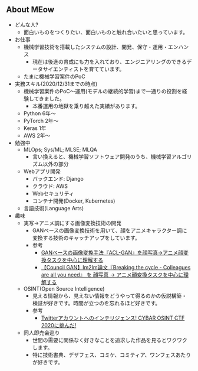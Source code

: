 ## About MEow
- どんな人?
    - 面白いものをつくりたい、面白いものと触れ合いたいと思っています。
- お仕事
    - 機械学習技術を搭載したシステムの設計、開発、保守・運用・エンハンス
        - 現在は後進の育成にも力を入れており、エンジニアリングのできるデータサイエンティストを育てています。
    - たまに機械学習案件のPoC
- 実務スキル(2020/12/31までの時点)
    - 機械学習案件のPoC〜運用(モデルの継続的学習)まで一通りの役割を経験してきました。
        - 本番運用の地獄を乗り越えた実績があります。
    - Python 6年〜
    - PyTorch 2年〜
    - Keras 1年
    - AWS 2年〜
- 勉強中
    - MLOps; Sys/ML; MLSE; MLQA
      - 言い換えると、機械学習ソフトウェア開発のうち、機械学習アルゴリズム以外の部分
    - Webアプリ開発
        - バックエンド: Django
        - クラウド: AWS
        - Webセキュリティ
        - コンテナ開発(Docker, Kubernetes)
    - 言語技術(Language Arts)
- 趣味
    - 実写→アニメ調にする画像変換技術の開発
        - GANベースの画像変換技術を用いて、顔をアニメキャラクター調に変換する技術のキャッチアップをしています。
        - 参考
            - [GANベースの画像変換手法『ACL-GAN』を顔写真→アニメ顔変換タスクを中心に理解する](https://meow-memow.hatenablog.com/entry/2020/10/06/223748)
            - [【Council GAN】Im2Im論文『Breaking the cycle - Colleagues are all you need』 を 顔写真 → アニメ顔変換タスクを中心に理解する](https://meow-memow.hatenablog.com/entry/2020/07/09/090703)
    - OSINT(Open Source Intelligence)
        - 見える情報から、見えない情報をどうやって得るのかの仮説構築・検証が好きです。時間が立つのを忘れるほど好きです。
        - 参考
            - [Twitterアカウントへのインテリジェンス! CYBAR OSINT CTF 2020に挑んだ!](https://speakerdeck.com/meow_noisy/cybar-osint-ctf2020)
    - 同人即売会巡り
        - 世間の需要に関係なく好きなことを追求した作品を見るとワクワクします。
        - 特に技術書典、デザフェス、コミケ、コミティア、ワンフェスあたりが好きです。

